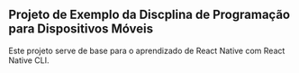 ## Projeto de Exemplo da Discplina de Programação para Dispositivos Móveis

Este projeto serve de base para o aprendizado de React Native com React Native CLI.
